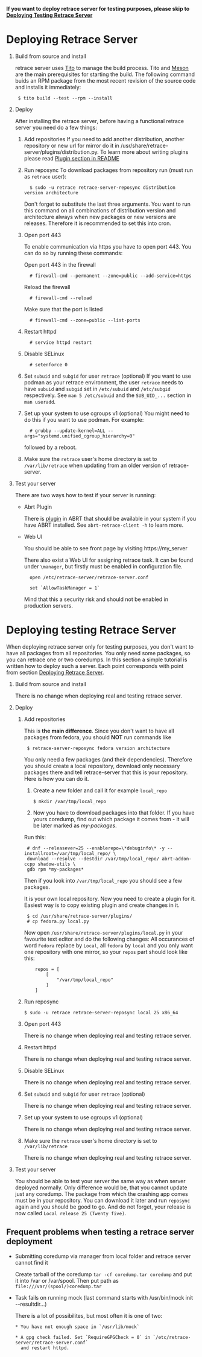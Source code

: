 **If you want to deploy retrace server for testing purposes, please skip to
[Deploying Testing Retrace Server](DEPLOYING.md#deploying-testing-retrace-server)**

# Deploying Retrace Server
1. Build from source and install

    retrace server uses [Tito](https://github.com/rpm-software-management/tito) to
    manage the build process. Tito and [Meson](https://mesonbuild.com/) are the main
    prerequisites for starting the build. The following command buids an RPM package
    from the most recent revision of the source code and installs it immediately:

        $ tito build --test --rpm --install

2. Deploy

    After installing the retrace server, before having a functional retrace server you need
    do a few things:
    1. Add repositories
        If you need to add another distribution, another repository or new url for
        mirror do it in /usr/share/retrace-server/plugins/distribution.py. To
        learn more about writing plugins please read
        [Plugin section in README](README.md#plugins)
   2. Run reposync
        To download packages from repository run (must run as `retrace` user):

            $ sudo -u retrace retrace-server-reposync distribution version architecture

        Don't forget to substitute the last three arguments. You want to run
        this command on all combinations of distribution version and architecture
        always when new packages or new versions are releases. Therefore it is
        recommended to set this into cron.
   3. Open port 443

        To enable communication via https you have to open port 443. You can do so
        by running these commands:

        Open port 443 in the firewall

            # firewall-cmd --permanent --zone=public --add-service=https

        Reload the firewall

            # firewall-cmd --reload

        Make sure that the port is listed

            # firewall-cmd --zone=public --list-ports

   4. Restart httpd

            # service httpd restart

   5. Disable SELinux

            # setenforce 0

   6. Set `subuid` and `subgid` for user `retrace` (optional)
        If you want to use podman as your retrace environment, the user `retrace`
        needs to have `subuid` and `subgid` set in `/etc/subuid` and `/etc/subgid`
        respectively. See `man 5 /etc/subuid` and the `SUB_UID_...` section in `man useradd`.

   7. Set up your system to use cgroups v1 (optional)
        You might need to do this if you want to use podman. For example:

            # grubby --update-kernel=ALL --args="systemd.unified_cgroup_hierarchy=0"

        followed by a reboot.

   8. Make sure the `retrace` user's home directory is set to `/var/lib/retrace`
        when updating from an older version of retrace-server.


3. Test your server

    There are two ways how to test if your server is running:

    * Abrt Plugin

        There is
        [plugin](https://github.com/abrt/abrt/blob/master/src/plugins/abrt-retrace-client.c)
        in ABRT that should be available in your system if you have ABRT installed.
        See `abrt-retrace-client -h` to learn more.

    * Web UI

        You should be able to see front page by visiting https://my_server

        There also exist a Web UI for assigning retrace task. It can be found
        under `\manager`, but firstly must be enabled in configuration file.

            open /etc/retrace-server/retrace-server.conf

            set `AllowTaskManager = 1`

        Mind that this a security risk and should not be enabled in production servers.


# Deploying testing Retrace Server
When deploying retrace server only for testing purposes, you don't want to
have all packages from all repositories. You only need some packages, so you
can retrace one or two coredumps. In this section a simple tutorial is written
how to deploy such a server. Each point corresponds with point from section
[Deploying Retrace Server](DEPLOYING.md#deploying-retrace-server).

1. Build from source and install

    There is no change when deploying real and testing retrace server.

2. Deploy

    1. Add repositories

        This is **the main difference**. Since you don't want to have all
        packages from fedora, you should **NOT** run commands like

            $ retrace-server-reposync fedora version architecture

        You only need a few packages (and their dependencies). Therefore you should
        create a local repository, download only necessary packages there and
        tell retrace-server that this is your repository. Here is how you can do it.

        1. Create a new folder and call it for example `local_repo`

            `$ mkdir /var/tmp/local_repo`

        2. Now you have to download packages into that folder. If you have yours
        coredump, find out which package it comes from - it will be later marked
        as *my-packages*.

        Run this:

            # dnf --releasever=25 --enablerepo=\*debuginfo\* -y --installroot=/var/tmp/local_repo/ \
            download --resolve --destdir /var/tmp/local_repo/ abrt-addon-ccpp shadow-utils \
            gdb rpm *my-packages*

        Then if you look into `/var/tmp/local_repo` you should see a few packages.

        It is your own local repository. Now you need to create a plugin for it.
        Easiest way is to copy existing plugin and create changes in it.

            $ cd /usr/share/retrace-server/plugins/
            # cp fedora.py local.py

        Now open `/usr/share/retrace-server/plugins/local.py` in your favourite
        text editor and do the following changes:
            All occurances of word `Fedora` replace by `Local`, all `fedora` by
            `local` and you only want one repository with one mirror, so your
            `repos` part should look like this:

               repos = [
                   [
                       "/var/tmp/local_repo"
                   ]
               ]
   2. Run reposync

        `$ sudo -u retrace retrace-server-reposync local 25 x86_64`

   3. Open port 443

        There is no change when deploying real and testing retrace server.

   4. Restart httpd

        There is no change when deploying real and testing retrace server.

   5. Disable SELinux

        There is no change when deploying real and testing retrace server.

   6. Set `subuid` and `subgid` for user `retrace` (optional)

        There is no change when deploying real and testing retrace server.

   7. Set up your system to use cgroups v1 (optional)

        There is no change when deploying real and testing retrace server.

   8. Make sure the `retrace` user's home directory is set to `/var/lib/retrace`

        There is no change when deploying real and testing retrace server.


3. Test your server

    You should be able to test your server the same way as when server deployed
    normally. Only difference would be, that you cannot update just any coredump.
    The package from which the crashing app comes must be in your repository.
    You can download it later and run `reposync` again and you should be good
    to go. And do not forget, your release is now called `Local release 25 (Twenty five)`.


## Frequent problems when testing a retrace server deployment

* Submitting coredump via manager from local folder and retrace server cannot find it

    Create tarball of the coredump `tar -cf coredump.tar coredump` and put it
    into /var or /var/spool. Then put path as `file:///var/(spool/)coredump.tar`

* Task fails on running mock (last command starts with /usr/bin/mock init --resultdir...)

    There is a lot of possibilites, but most often it is one of two:

      * You have not enough space in `/usr/lib/mock`

      * A gpg check failed. Set `RequireGPGCheck = 0` in `/etc/retrace-server/retrace-server.conf`
        and restart httpd.
